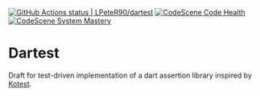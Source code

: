[![GitHub Actions status | LPeteR90/dartest](https://github.com/LPeteR90/dartest/workflows/Dart/badge.svg)](https://github.com/LPeteR90/dartest/actions?workflow=Dart)
[![CodeScene Code Health](https://codescene.io/projects/16094/status-badges/code-health)](https://codescene.io/projects/16094)
[![CodeScene System Mastery](https://codescene.io/projects/16094/status-badges/system-mastery)](https://codescene.io/projects/16094)


# Dartest

Draft for test-driven implementation of a dart assertion library inspired
by [Kotest](https://kotest.io/docs/assertions/core-matchers.html). 
